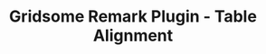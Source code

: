 ---
title: Gridsome Remark Plugin - Table Alignment
description: Gridsome Remark plugin move the `table` align defintion to the `tableCell` definition.
repository: noxify/gridsome-remark-table-align
type: package
demo: null
docs: /documentation/gridsome-remark-table-align
---